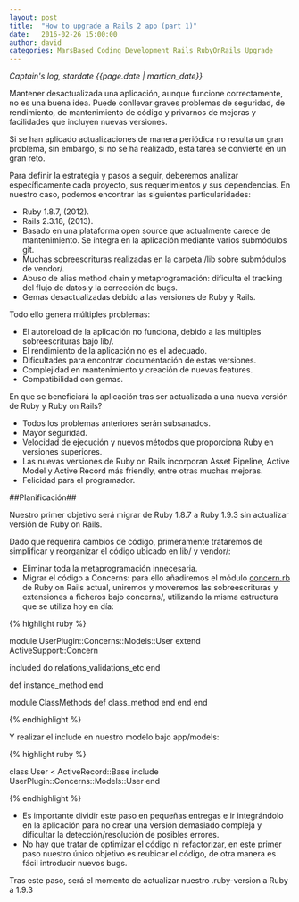 ```yaml
---
layout: post
title:  "How to upgrade a Rails 2 app (part 1)"
date:   2016-02-26 15:00:00
author: david
categories: MarsBased Coding Development Rails RubyOnRails Upgrade
---
```


*Captain's log, stardate {{page.date | martian_date}}*

Mantener desactualizada una aplicación, aunque funcione correctamente, no es una buena idea. Puede conllevar graves problemas de seguridad, de rendimiento, de mantenimiento de código y privarnos de mejoras y facilidades que incluyen nuevas versiones.

Si se han aplicado actualizaciones de manera periódica no resulta un gran problema, sin embargo, si no se ha realizado, esta tarea se convierte en un gran reto.

<!--more-->

Para definir la estrategia y pasos a seguir, deberemos analizar específicamente cada proyecto, sus requerimientos y sus dependencias. En nuestro caso, podemos encontrar las siguientes particularidades:

- Ruby 1.8.7, (2012).
- Rails 2.3.18, (2013).
- Basado en una plataforma open source que actualmente carece de mantenimiento. Se integra en la aplicación mediante varios submódulos git.
- Muchas sobreescrituras realizadas en la carpeta /lib sobre submódulos de vendor/.
- Abuso de alias method chain y metaprogramación: dificulta el tracking del flujo de datos y la corrección de bugs.
- Gemas desactualizadas debido a las versiones de Ruby y Rails.

Todo ello genera múltiples problemas:

- El autoreload de la aplicación no funciona, debido a las múltiples sobreescrituras bajo lib/.
- El rendimiento de la aplicación no es el adecuado.
- Dificultades para encontrar documentación de estas versiones.
- Complejidad en mantenimiento y creación de nuevas features.
- Compatibilidad con gemas.

En que se beneficiará la aplicación tras ser actualizada a una nueva versión de Ruby y Ruby on Rails?

- Todos los problemas anteriores serán subsanados.
- Mayor seguridad.
- Velocidad de ejecución y nuevos métodos que proporciona Ruby en versiones superiores.
- Las nuevas versiones de Ruby on Rails incorporan Asset Pipeline, Active Model y Active Record más friendly, entre otras muchas mejoras.
- Felicidad para el programador.

##Planificación##

Nuestro primer objetivo será migrar de Ruby 1.8.7 a Ruby 1.9.3 sin actualizar versión de Ruby on Rails.

Dado que requerirá cambios de código, primeramente trataremos de simplificar y reorganizar el código ubicado en lib/ y vendor/:

- Eliminar toda la metaprogramación innecesaria.
- Migrar el código a Concerns: para ello añadiremos el módulo <a href="https://raw.githubusercontent.com/rails/rails/d06e42518a4fdd1732f1d75a43c69071bcd79245/activesupport/lib/active_support/concern.rb" title="concern.rb" target="_blank">concern.rb</a> de Ruby on Rails actual, uniremos y moveremos las sobreescrituras y extensiones a ficheros bajo concerns/, utilizando la misma estructura que se utiliza hoy en día:

{% highlight ruby %}

module UserPlugin::Concerns::Models::User
  extend ActiveSupport::Concern

  included do
    relations_validations_etc
  end

  def instance_method
  end

  module ClassMethods
    def class_method
    end
  end
end

{% endhighlight %}

Y realizar el include en nuestro modelo bajo app/models:

{% highlight ruby %}

class User < ActiveRecord::Base
  include UserPlugin::Concerns::Models::User
end

{% endhighlight %}

- Es importante dividir este paso en pequeñas entregas e ir integrándolo en la aplicación para no crear una versión demasiado compleja y dificultar la detección/resolución de posibles errores.
- No hay que tratar de optimizar el código ni <a href="https://marsbased.com/blog/2015/10/05/Code-Refactoring-When-Why-And-Who/" title="code refactor">refactorizar</a>, en este primer paso nuestro único objetivo es reubicar el código, de otra manera es fácil introducir nuevos bugs.

Tras este paso, será el momento de actualizar nuestro .ruby-version a Ruby a 1.9.3

